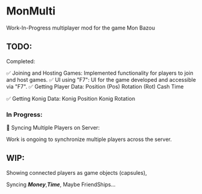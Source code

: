 # MonMulti
Work-In-Progress multiplayer mod for the game Mon Bazou

## TODO:

Completed:

✅ Joining and Hosting Games: Implemented functionality for players to join and host games.
✅ UI using "F7": UI for the game developed and accessible via "F7".
✅ Getting Player Data:
  Position (Pos)
  Rotation (Rot)
  Cash
  Time
  
✅ Getting Konig Data:
  Konig Position
  Konig Rotation

### In Progress:
  🔄 Syncing Multiple Players on Server:
  
  Work is ongoing to synchronize multiple players across the server.

## WIP:

Showing connected players as game objects (capsules),

Syncing ***Money***,***Time***, Maybe FriendShips...
